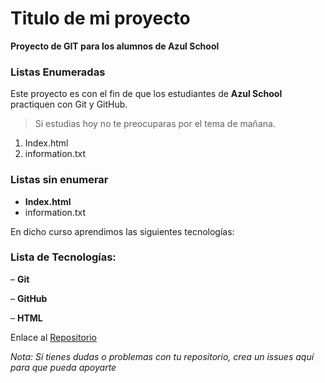 # Titulo de mi proyecto
**Proyecto de GIT para los alumnos de Azul School**

### Listas Enumeradas

Este proyecto es con el fin de que los estudiantes de **Azul School** practiquen con Git y GitHub.      

> Si estudias hoy no te preocuparas por el tema de mañana.

[//]:# (Listas enumeradas)

1. Index.html
2. information.txt

### Listas sin enumerar
* **Index.html**
* information.txt

En dicho curso aprendimos las siguientes tecnologías:  

### Lista de Tecnologías:

– **Git**

– **GitHub**

– **HTML**

Enlace al [Repositorio](https://github.com/AlejoMoralesX/Proyecto-AzulSchool)  

*Nota: Si tienes dudas o problemas con tu repositorio, crea un issues aquí para que pueda apoyarte*